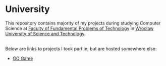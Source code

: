 # University
This repository contains majority of my projects during studying Computer Science at [Faculty of Fundamental Problems of Technology](http://wppt.pwr.edu.pl/en/) in [Wrocław University of Science and Technology](http://pwr.edu.pl/en/).</br></br>

Below are links to projects I took part in, but are hosted somewhere else:
* [GO Game](https://github.com/Skazmen/ProjektTP)
